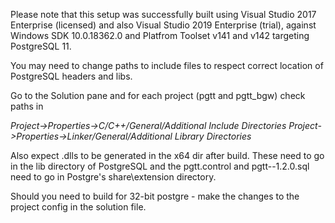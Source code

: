 
Please note that this setup was successfully built using Visual Studio 2017 Enterprise (licensed) and also Visual Studio 2019 Enterprise (trial), against Windows SDK 10.0.18362.0 and Platfrom Toolset v141 and v142 targeting PostgreSQL 11. 

You may need to change paths to include files to respect correct location of PostgreSQL headers and libs. 

Go to the Solution pane and for each project (pgtt and pgtt_bgw) check paths in

*Project->Properties->C/C++/General/Additional Include Directories*
*Project->Properties->Linker/General/Additional Library Directories*

Also expect .dlls to be generated in the x64 dir after build. These need to go in the lib directory of PostgreSQL and the pgtt.control and pgtt--1.2.0.sql need to go in Postgre's share\extension directory. 

Should you need to build for 32-bit postgre - make the changes to the project config in the solution file. 